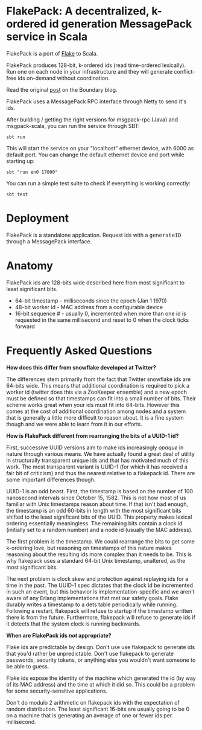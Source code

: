 # FlakePack: A decentralized, k-ordered id generation MessagePack service in Scala

FlakePack is a port of [Flake](https://github.com/boundary/flake) to Scala.

FlakePack produces 128-bit, k-ordered ids (read time-ordered lexically). Run one on each node in your infrastructure and they will generate conflict-free ids on-demand without coordination.

Read the original [post](http://blog.boundary.com/2012/01/12/flake-a-decentralized-k-ordered-unique-id-generator-in-erlang/) on the Boundary blog.

FlakePack uses a MessagePack RPC interface through Netty to send it's ids.

After building / getting the right versions for msgpack-rpc (Java) and msgpack-scala, you can run the service through SBT:

	sbt run

This will start the service on your "localhost" ethernet device, with 6000 as default port.
You can change the default ethernet device and port while starting up:

	sbt "run en0 17000"

You can run a simple test suite to check if everything is working correctly:
	
	sbt test


# Deployment

FlakePack is a standalone application. Request ids with a <tt>generateID</tt> through a MessagePack interface.

# Anatomy

FlakePack ids are 128-bits wide described here from most significant to least significant bits.

* 64-bit timestamp - milliseconds since the epoch (Jan 1 1970)
* 48-bit worker id - MAC address from a configurable device
* 16-bit sequence # - usually 0, incremented when more than one id is requested in the same millisecond and reset to 0 when the clock ticks forward

# Frequently Asked Questions

**How does this differ from snowflake developed at Twitter?**

The differences stem primarily from the fact that Twitter snowflake ids are 64-bits wide. This means that additional coordination is required to pick a worker id (twitter does this via a ZooKeeper ensemble) and a new epoch must be defined so that timestamps can fit into a small number of bits. Their scheme works great when your ids must fit into 64-bits. However this comes at the cost of additional coordination among nodes and a system that is generally a little more difficult to reason about. It is a fine system though and we were able to learn from it in our efforts.

**How is FlakePack different from rearranging the bits of a UUID-1 id?**

First, successive UUID versions aim to make ids increasingly _opaque_ in nature through various means. We have actually found a great deal of utility in structurally transparent unique ids and that has motivated much of this work.  The most transparent variant is UUID-1 (for which it has received a fair bit of criticism) and thus the nearest relative to a flakepack id. There are some important differences though.

UUID-1 is an odd beast. First, the timestamp is based on the number of 100 nanosecond intervals since October 15, 1582. This is not how most of us familiar with Unix timestamps reason about time. If that isn't bad enough, the timestamp is an odd 60-bits in length with the most significant bits shifted to the least significant bits of the UUID. This property makes lexical ordering essentially meaningless. The remaining bits contain a clock id (initially set to a random number) and a node id (usually the MAC address).

The first problem is the timestamp. We could rearrange the bits to get some k-ordering love, but reasoning on timestamps of this nature makes reasoning about the resulting ids more complex than it needs to be. This is why flakepack uses a standard 64-bit Unix timestamp, unaltered, as the most significant bits.

The next problem is clock skew and protection against replaying ids for a time in the past. The UUID-1 spec dictates that the clock id be incremented in such an event, but this behavior is implementation-specific and we aren't aware of any Erlang implementations that met our safety goals. Flake durably writes a timestamp to a dets table periodically while running. Following a restart, flakepack will refuse to startup if the timestamp written there is from the future. Furthermore, flakepack will refuse to generate ids if it detects that the system clock is running backwards.

**When are FlakePack ids _not_ appropriate?**

Flake ids are predictable by design. Don't use use flakepack to generate ids that you'd rather be unpredictable. Don't use flakepack to generate passwords, security tokens, or anything else you wouldn't want someone to be able to guess.

Flake ids expose the identity of the machine which generated the id (by way of its MAC address) and the time at which it did so. This could be a problem for some security-sensitive applications.

Don't do modulo 2 arithmetic on flakepack ids with the expectation of random distribution. The least significant 16-bits are usually going to be 0 on a machine that is generating an average of one or fewer ids per millisecond.

